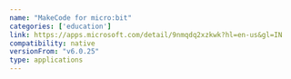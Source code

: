 ```yaml
---
name: "MakeCode for micro:bit"
categories: ['education']
link: https://apps.microsoft.com/detail/9nmqdq2xzkwk?hl=en-us&gl=IN
compatibility: native
versionFrom: "v6.0.25"
type: applications
---
```


